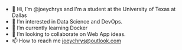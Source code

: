 - 👋 Hi, I’m @joeychrys and I'm a student at the University of Texas at Dallas
- 👀 I’m interested in Data Science and DevOps.
- 🌱 I’m currently learning Docker
- 💞️ I’m looking to collaborate on Web App ideas.
- 📫 How to reach me joeychrys@outlook.com
